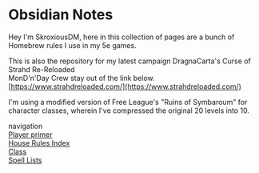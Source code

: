 # Obsidian Notes

Hey I'm SkroxiousDM, here in this collection of pages are a bunch of Homebrew rules I use in my 5e games.

This is also the repository for my latest campaign DragnaCarta's Curse of Strahd Re-Reloaded <br/>
MonD'n'Day Crew stay out of the link below.<br/>
[https://www.strahdreloaded.com/](https://www.strahdreloaded.com/)

I'm using a modified version of Free League's "Ruins of Symbaroum" for character classes, wherein I've compressed the original 20 levels into 10.

navigation<br/>
[Player primer](https://skroxiousdm.github.io/SkroxiousDM/1.%20Start%20Here/Character%20Creation%20Steps) <br/>
[House Rules Index](https://skroxiousdm.github.io/SkroxiousDM/7.%20House%20Rules/1.%20House%20Rules%20Index)<br/>
[Class](https://skroxiousdm.github.io/SkroxiousDM/3.%20Classes/Class)<br/>
[Spell Lists](https://skroxiousdm.github.io/SkroxiousDM/6.Spells/Spell%20Lists/0%20Spell%20Lists)
